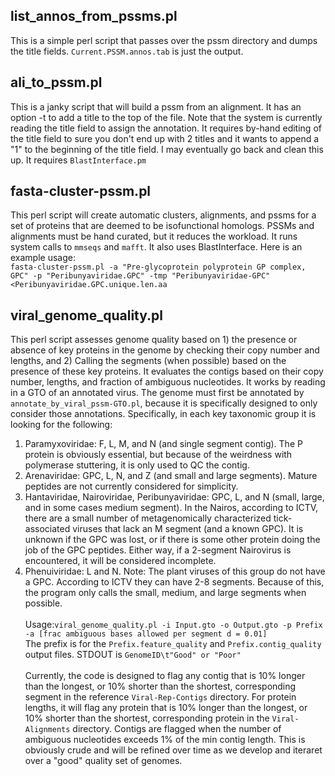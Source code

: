 ## list_annos_from_pssms.pl 
This is a simple perl script that passes over the pssm directory and dumps the title fields. `Current.PSSM.annos.tab` is just the output.<br>

## ali_to_pssm.pl
This is a janky script that will build a pssm from an alignment.  It has an option -t to add a title to the top of the file.  Note that the system is currently reading the title field to assign the annotation.  It requires by-hand editing of the title field to  sure you don't end up with 2 titles and it wants to append a "1" to the beginning of the title field.   I may eventually go back and clean this up.  It requires `BlastInterface.pm`<br>

## fasta-cluster-pssm.pl 
This perl script will create automatic clusters, alignments, and pssms for a set of proteins that are deemed to be isofunctional homologs.  PSSMs and alignments must be hand curated, but it reduces the workload.  It runs system calls to `mmseqs` and `mafft`. 
 It also uses BlastInterface. Here is an example usage:<br>
`fasta-cluster-pssm.pl -a "Pre-glycoprotein polyprotein GP complex, GPC" -p "Peribunyaviridae.GPC" -tmp "Peribunyaviridae-GPC"  <Peribunyaviridae.GPC.unique.len.aa`<br>

## viral_genome_quality.pl
This perl script assesses genome quality based on 1) the presence or absence of key proteins in the genome by checking their copy number and lengths, and 2) Calling the segments  (when possible) based on the presence of these key proteins.  It evaluates the contigs based on their copy number, lengths, and fraction of ambiguous nucleotides. It works by reading in a GTO of an annotated virus. The genome must first be annotated by `annotate_by_viral_pssm-GTO.pl`, because it is specifically designed to only consider those annotations. Specifically, in each key taxonomic group it is looking for the following:<br>
1. Paramyxoviridae: F, L, M, and N (and single segment contig). The P protein is obviously essential, but because of the weirdness with polymerase stuttering, it is only used to QC the contig.
2. Arenaviridae: GPC, L, N, and Z (and small and large segments). Mature peptides are not currently considered for simplicity.
3. Hantaviridae, Nairoviridae, Peribunyaviridae: GPC, L, and N (small, large, and in some cases medium segment).   In the Nairos, according to ICTV, there are a small number of metagenomically characterized tick-associated viruses that lack an M segment (and a known GPC). It is unknown if the GPC was lost, or if there is some other protein doing the job of the GPC peptides. Either way, if a 2-segment Nairovirus is encountered, it will be considered incomplete.
4. Phenuiviridae: L and N. Note: The plant viruses of this group do not have a GPC. According to ICTV they can have 2-8 segments. Because of this, the program only calls the small, medium, and large segments when possible.<br><br>
Usage:`viral_genome_quality.pl -i Input.gto -o Output.gto -p Prefix -a [frac ambiguous bases allowed per segment d = 0.01]`<br>
The prefix is for the `Prefix.feature_quality` and `Prefix.contig_quality` output files. STDOUT is `GenomeID\t"Good" or "Poor"`
<br><br>
Currently, the code is designed to flag any contig that is 10% longer than the longest, or 10% shorter than the shortest, corresponding segment in the reference `Viral-Rep-Contigs` directory. For protein lengths, it will flag any protein that is 10% longer than the longest, or 10% shorter than the shortest, corresponding protein in the `Viral-Alignments` directory.  Contigs are flagged when the number of ambiguous nucleotides exceeds 1% of the min contig length.  This is obviously crude and will be refined over time as we develop and iteraret over a "good" quality set of genomes. 
